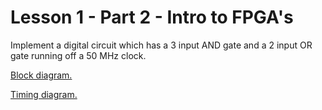 # Lesson 1 - Part 2 - Intro to FPGA's

Implement a digital circuit which has a 3 input AND gate and a 2 input OR gate running off a 50 MHz clock.

[Block diagram.](https://drive.google.com/file/d/1c2AbhNiMPx-DFC90ncktaGdLqO8M1-bg/view?usp=sharing)

[Timing diagram.](https://drive.google.com/file/d/1hne65ffOBZIW434TZOlrw0bdlhVeIe3_/view?usp=sharing)
